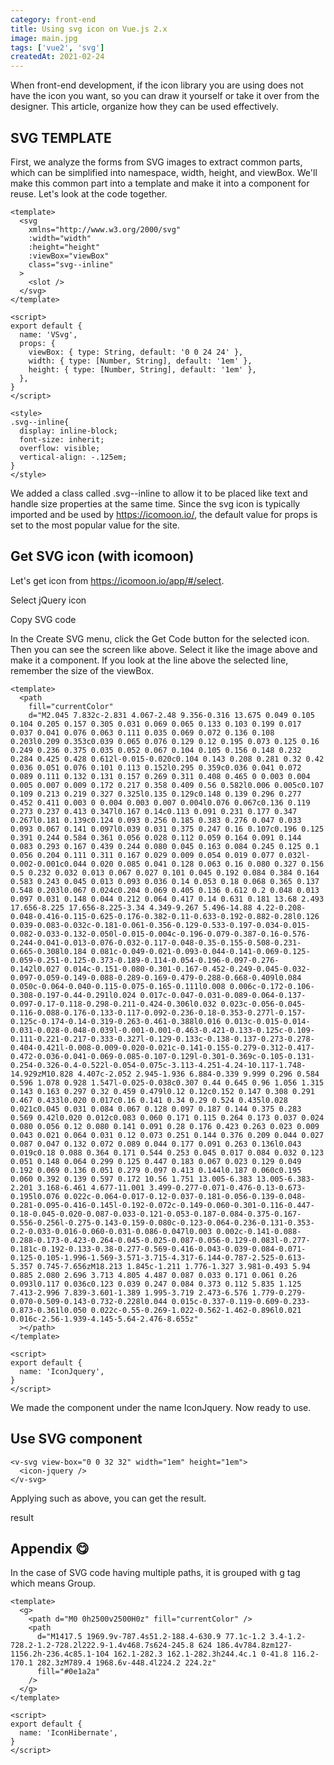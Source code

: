 ```yaml
---
category: front-end
title: Using svg icon on Vue.js 2.x
image: main.jpg
tags: ['vue2', 'svg']
createdAt: 2021-02-24
---
```


<v-image :src="path+'/main.jpg'"></v-image>

When front-end development, if the icon library you are using does not have the icon you want,
so you can draw it yourself or take it over from the designer.
This article, organize how they can be used effectively.
<!--more-->

## SVG TEMPLATE
First, we analyze the forms from SVG images to extract common parts,
which can be simplified into namespace, width, height, and viewBox.
We'll make this common part into a template and make it into a component for reuse.
Let's look at the code together.
```vue[VSvg.vue]
<template>
  <svg
    xmlns="http://www.w3.org/2000/svg"
    :width="width"
    :height="height"
    :viewBox="viewBox"
    class="svg--inline"
  >
    <slot />
  </svg>
</template>

<script>
export default {
  name: 'VSvg',
  props: {
    viewBox: { type: String, default: '0 0 24 24' },
    width: { type: [Number, String], default: '1em' },
    height: { type: [Number, String], default: '1em' },
  },
}
</script>

<style>
.svg--inline{
  display: inline-block;
  font-size: inherit;
  overflow: visible;
  vertical-align: -.125em;
}
</style>
```
We added a class called .svg--inline to allow it to be placed like text and handle
size properties at the same time.
Since the svg icon is typically imported and be used by https://icomoon.io/,
the default value for props is set to the most popular value for the site.

## Get SVG icon (with icomoon)
Let's get icon from https://icomoon.io/app/#/select.

<v-image :src="path+'/select_icon.jpg'" caption>Select jQuery icon</v-image>

<v-image :src="path+'/get_code.jpg'" caption>Copy SVG code</v-image>

In the Create SVG menu, click the Get Code button for the selected icon. Then you can see the screen like above.
Select it like the image above and make it a component. If you look at the line above the selected line, remember the size of the viewBox.

```vue[IconJquery.vue]
<template>
  <path
    fill="currentColor"
    d="M2.045 7.832c-2.831 4.067-2.48 9.356-0.316 13.675 0.049 0.105 0.104 0.205 0.157 0.305 0.031 0.069 0.065 0.133 0.103 0.199 0.017 0.037 0.041 0.076 0.063 0.111 0.035 0.069 0.072 0.136 0.108 0.203l0.209 0.353c0.039 0.065 0.076 0.129 0.12 0.195 0.073 0.125 0.16 0.249 0.236 0.375 0.035 0.052 0.067 0.104 0.105 0.156 0.148 0.232 0.284 0.425 0.428 0.612l-0.015-0.020c0.104 0.143 0.208 0.281 0.32 0.42 0.036 0.051 0.076 0.101 0.113 0.152l0.295 0.359c0.036 0.041 0.072 0.089 0.111 0.132 0.131 0.157 0.269 0.311 0.408 0.465 0 0.003 0.004 0.005 0.007 0.009 0.172 0.217 0.358 0.409 0.56 0.582l0.006 0.005c0.107 0.109 0.213 0.219 0.327 0.325l0.135 0.129c0.148 0.139 0.296 0.277 0.452 0.411 0.003 0 0.004 0.003 0.007 0.004l0.076 0.067c0.136 0.119 0.273 0.237 0.413 0.347l0.167 0.14c0.113 0.091 0.231 0.177 0.347 0.267l0.181 0.139c0.124 0.093 0.256 0.185 0.383 0.276 0.047 0.033 0.093 0.067 0.141 0.097l0.039 0.031 0.375 0.247 0.16 0.107c0.196 0.125 0.391 0.244 0.584 0.361 0.056 0.028 0.112 0.059 0.164 0.091 0.144 0.083 0.293 0.167 0.439 0.244 0.080 0.045 0.163 0.084 0.245 0.125 0.1 0.056 0.204 0.111 0.311 0.167 0.029 0.009 0.054 0.019 0.077 0.032l-0.002-0.001c0.044 0.020 0.085 0.041 0.128 0.063 0.16 0.080 0.327 0.156 0.5 0.232 0.032 0.013 0.067 0.027 0.101 0.045 0.192 0.084 0.384 0.164 0.583 0.243 0.045 0.013 0.093 0.036 0.14 0.053 0.18 0.068 0.365 0.137 0.548 0.203l0.067 0.024c0.204 0.069 0.405 0.136 0.612 0.2 0.048 0.013 0.097 0.031 0.148 0.044 0.212 0.064 0.417 0.14 0.631 0.181 13.68 2.493 17.656-8.225 17.656-8.225-3.34 4.349-9.267 5.496-14.88 4.22-0.208-0.048-0.416-0.115-0.625-0.176-0.382-0.11-0.633-0.192-0.882-0.28l0.126 0.039-0.083-0.032c-0.181-0.061-0.356-0.129-0.533-0.197-0.034-0.015-0.082-0.033-0.132-0.050l-0.015-0.004c-0.196-0.079-0.387-0.16-0.576-0.244-0.041-0.013-0.076-0.032-0.117-0.048-0.35-0.155-0.508-0.231-0.665-0.308l0.184 0.081c-0.049-0.021-0.093-0.044-0.141-0.069-0.125-0.059-0.251-0.125-0.373-0.189-0.114-0.054-0.196-0.097-0.276-0.142l0.027 0.014c-0.151-0.080-0.301-0.167-0.452-0.249-0.045-0.032-0.097-0.059-0.149-0.088-0.289-0.169-0.479-0.288-0.668-0.409l0.084 0.050c-0.064-0.040-0.115-0.075-0.165-0.111l0.008 0.006c-0.172-0.106-0.308-0.197-0.44-0.291l0.024 0.017c-0.047-0.031-0.089-0.064-0.137-0.097-0.17-0.118-0.298-0.211-0.424-0.306l0.032 0.023c-0.056-0.045-0.116-0.088-0.176-0.133-0.117-0.092-0.236-0.18-0.353-0.277l-0.157-0.125c-0.174-0.14-0.319-0.263-0.461-0.388l0.016 0.013c-0.015-0.014-0.031-0.028-0.048-0.039l-0.001-0.001-0.463-0.421-0.133-0.125c-0.109-0.111-0.221-0.217-0.333-0.327l-0.129-0.133c-0.138-0.137-0.273-0.278-0.404-0.421l-0.008-0.009-0.020-0.021c-0.141-0.155-0.279-0.312-0.417-0.472-0.036-0.041-0.069-0.085-0.107-0.129l-0.301-0.369c-0.105-0.131-0.254-0.326-0.4-0.522l-0.054-0.075c-3.113-4.251-4.24-10.117-1.748-14.929zM10.828 4.407c-2.052 2.945-1.936 6.884-0.339 9.999 0.296 0.584 0.596 1.078 0.928 1.547l-0.025-0.038c0.307 0.44 0.645 0.96 1.056 1.315 0.143 0.163 0.297 0.32 0.459 0.479l0.12 0.12c0.152 0.147 0.308 0.291 0.467 0.433l0.020 0.017c0.16 0.141 0.34 0.29 0.524 0.435l0.028 0.021c0.045 0.031 0.084 0.067 0.128 0.097 0.187 0.144 0.375 0.283 0.569 0.42l0.020 0.012c0.083 0.060 0.171 0.115 0.264 0.173 0.037 0.024 0.080 0.056 0.12 0.080 0.141 0.091 0.28 0.176 0.423 0.263 0.023 0.009 0.043 0.021 0.064 0.031 0.12 0.073 0.251 0.144 0.376 0.209 0.044 0.027 0.087 0.047 0.132 0.072 0.089 0.044 0.177 0.091 0.263 0.136l0.043 0.019c0.18 0.088 0.364 0.171 0.544 0.253 0.045 0.017 0.084 0.032 0.123 0.051 0.148 0.064 0.299 0.125 0.447 0.183 0.067 0.023 0.129 0.049 0.192 0.069 0.136 0.051 0.279 0.097 0.413 0.144l0.187 0.060c0.195 0.060 0.392 0.139 0.597 0.172 10.56 1.751 13.005-6.383 13.005-6.383-2.201 3.168-6.461 4.677-11.001 3.499-0.277-0.071-0.476-0.13-0.673-0.195l0.076 0.022c-0.064-0.017-0.12-0.037-0.181-0.056-0.139-0.048-0.281-0.095-0.416-0.145l-0.192-0.072c-0.149-0.060-0.301-0.116-0.447-0.18-0.045-0.020-0.087-0.033-0.121-0.053-0.187-0.084-0.375-0.167-0.556-0.256l-0.275-0.143-0.159-0.080c-0.123-0.064-0.236-0.131-0.353-0.2-0.033-0.016-0.060-0.031-0.086-0.047l0.003 0.002c-0.141-0.088-0.288-0.173-0.423-0.264-0.045-0.025-0.087-0.056-0.129-0.083l-0.277-0.181c-0.192-0.133-0.38-0.277-0.569-0.416-0.043-0.039-0.084-0.071-0.125-0.105-1.996-1.569-3.571-3.715-4.317-6.144-0.787-2.525-0.613-5.357 0.745-7.656zM18.213 1.845c-1.211 1.776-1.327 3.981-0.493 5.94 0.885 2.080 2.696 3.713 4.805 4.487 0.087 0.033 0.171 0.061 0.26 0.093l0.117 0.036c0.123 0.039 0.247 0.084 0.373 0.112 5.835 1.125 7.413-2.996 7.839-3.601-1.389 1.995-3.719 2.473-6.576 1.779-0.279-0.070-0.509-0.143-0.732-0.228l0.044 0.015c-0.337-0.119-0.609-0.233-0.873-0.361l0.050 0.022c-0.55-0.269-1.022-0.562-1.462-0.896l0.021 0.016c-2.56-1.939-4.145-5.64-2.476-8.655z"
  ></path>
</template>

<script>
export default {
  name: 'IconJquery',
}
</script>
```
We made the component under the name IconJquery. Now ready to use.

## Use SVG component
```vue[SomeComponent.vue]
<v-svg view-box="0 0 32 32" width="1em" height="1em">
  <icon-jquery />
</v-svg>
```

Applying such as above, you can get the result.

<v-image :src="path+'/result.jpg'" caption>result</v-image>

## Appendix 😋
In the case of SVG code having multiple paths, it is grouped with g tag which means Group.
```vue[IconHibernate.vue]
<template>
  <g>
    <path d="M0 0h2500v2500H0z" fill="currentColor" />
    <path
      d="M1417.5 1969.9v-787.4s51.2-188.4-630.9 77.1c-1.2 3.4-1.2-728.2-1.2-728.2l222.9-1.4v468.7s624-245.8 624 186.4v784.8zm127-1156.2h-236.4c85.1-104 162.1-282.3 162.1-282.3h244.4c.1 0-41.8 116.2-170.1 282.3zM789.4 1968.6v-448.4l224.2 224.2z"
      fill="#0e1a2a"
    />
  </g>
</template>

<script>
export default {
  name: 'IconHibernate',
}
</script>
```
